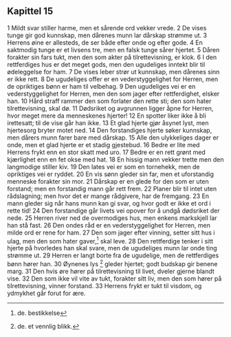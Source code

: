## Kapittel 15

1 Mildt svar stiller harme, men et sårende ord vekker vrede. 
2 De vises tunge gir god kunnskap, men dårenes munn lar dårskap strømme ut. 
3 Herrens øine er allesteds, de ser både efter onde og efter gode. 
4 En saktmodig tunge er et livsens tre, men en falsk tunge sårer hjertet. 
5 Dåren forakter sin fars tukt, men den som akter på tilrettevisning, er klok. 
6 I den rettferdiges hus er det meget gods, men den ugudeliges inntekt blir til ødeleggelse for ham. 
7 De vises leber strør ut kunnskap, men dårenes sinn er ikke rett. 
8 De ugudeliges offer er en vederstyggelighet for Herren, men de opriktiges bønn er ham til velbehag. 
9 Den ugudeliges vei er en vederstyggelighet for Herren, men den som jager efter rettferdighet, elsker han. 
10 Hård straff rammer den som forlater den rette sti; den som hater tilrettevisning, skal dø. 
11 Dødsriket og avgrunnen ligger åpne for Herren, hvor meget mere da menneskenes hjerter! 
12 En spotter liker ikke å bli irettesatt; til de vise går han ikke. 
13 Et glad hjerte gjør åsynet lyst, men hjertesorg bryter motet ned. 
14 Den forstandiges hjerte søker kunnskap, men dårers munn farer bare med dårskap. 
15 Alle den ulykkeliges dager er onde, men et glad hjerte er et stadig gjestebud. 
16 Bedre er lite med Herrens frykt enn en stor skatt med uro. 
17 Bedre er en rett grønt med kjærlighet enn en fet okse med hat. 
18 En hissig mann vekker trette men den langmodige stiller kiv. 
19 Den lates vei er som en tornehekk, men de opriktiges vei er ryddet. 
20 En vis sønn gleder sin far, men et uforstandig menneske forakter sin mor. 
21 Dårskap er en glede for den som er uten forstand; men en forstandig mann går rett frem. 
22 Planer blir til intet uten rådslagning; men hvor det er mange rådgivere, har de fremgang. 
23 En mann gleder sig når hans munn kan gi svar, og hvor godt er ikke et ord i rette tid! 
24 Den forstandige går livets vei opover for å undgå dødsriket der nede. 
25 Herren river ned de overmodiges hus, men enkens markskjell lar han stå fast. 
26 Den ondes råd er en vederstyggelighet for Herren, men milde ord er rene for ham. 
27 Den som jager efter vinning, setter sitt hus i ulag, men den som hater gaver,[^1] skal leve. 
28 Den rettferdige tenker i sitt hjerte på hvorledes han skal svare, men de ugudeliges munn lar onde ting strømme ut. 
29 Herren er langt borte fra de ugudelige, men de rettferdiges bønn hører han. 
30 Øynenes lys [^2] gleder hjertet; godt budskap gir benene marg. 
31 Den hvis øre hører på tilrettevisning til livet, dveler gjerne blandt vise. 
32 Den som ikke vil vite av tukt, forakter sitt liv, men den som hører på tilrettevisning, vinner forstand. 
33 Herrens frykt er tukt til visdom, og ydmykhet går forut for ære.

[^1]: de. bestikkelse
[^2]: de. et vennlig blikk.